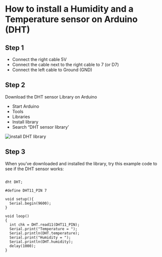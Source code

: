 # How to install a Humidity and a Temperature sensor on Arduino (DHT)

## Step 1
- Connect the right cable 5V
- Connect the cable next to the right cable to 7 (or D7)
- Connect the left cable to Ground (GND)

## Step 2
Download the DHT sensor Library on Arduino 
- Start Arduino
- Tools
- Libraries
- Install library
- Search “DHT sensor library’

![install DHT library](https://i.imgur.com/yO1dXlM.png)


## Step 3
When you’ve downloaded and installed the library, try this example code to see if the DHT sensor works:
```#include <dht.h>

dht DHT;

#define DHT11_PIN 7

void setup(){
  Serial.begin(9600);
}

void loop()
{
  int chk = DHT.read11(DHT11_PIN);
  Serial.print("Temperature = ");
  Serial.println(DHT.temperature);
  Serial.print("Humidity = ");
  Serial.println(DHT.humidity);
  delay(1000);
} 
